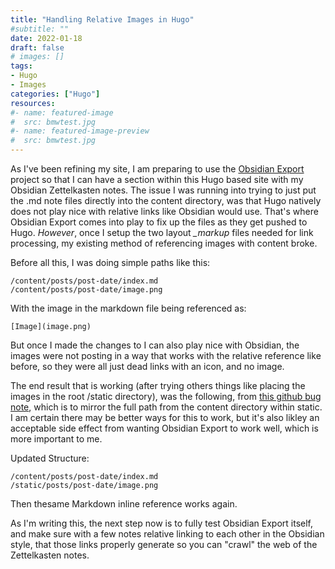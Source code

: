 ```yaml
---
title: "Handling Relative Images in Hugo"
#subtitle: ""
date: 2022-01-18
draft: false
# images: []
tags:
- Hugo
- Images
categories: ["Hugo"]
resources:
#- name: featured-image
#  src: bmwtest.jpg
#- name: featured-image-preview
#  src: bmwtest.jpg
---
```


As I've been refining my site, I am preparing to use the [Obsidian Export](https://github.com/zoni/obsidian-export) project so that I can have a section within this Hugo based site with my Obsidian Zettelkasten notes. The issue I was running into trying to just put the .md note files directly into the content directory, was that Hugo natively does not play nice with relative links like Obsidian would use. That's where Obsidian Export comes into play to fix up the files as they get pushed to Hugo. *However*, once I setup the two layout *_markup* files needed for link processing, my existing method of referencing images with content broke.

Before all this, I was doing simple paths like this:
````
/content/posts/post-date/index.md
/content/posts/post-date/image.png
````

With the image in the markdown file being referenced as:
````
[Image](image.png)
````

But once I made the changes to I can also play nice with Obsidian, the images were not posting in a way that works with the relative reference like before, so they were all just dead links with an icon, and no image.

The end result that is working (after trying others things like placing the images in the root /static directory), was the following, from [this github bug note](https://github.com/gohugoio/hugo/issues/1240#issuecomment-171722560), which is to mirror the full path from the content directory within static. I am certain there may be better ways for this to work, but it's also likley an acceptable side effect from wanting Obsidian Export to work well, which is more important to me.

Updated Structure:

````
/content/posts/post-date/index.md
/static/posts/post-date/image.png
````

Then thesame Markdown inline reference works again.

As I'm writing this, the next step now is to fully test Obsidian Export itself, and make sure with a few notes relative linking to each other in the Obsidian style, that those links properly generate so you can "crawl" the web of the Zettelkasten notes.
